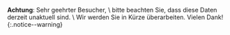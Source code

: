 **Achtung**: Sehr geehrter Besucher, \\
bitte beachten Sie, dass diese Daten derzeit unaktuell sind. \\
Wir werden Sie in Kürze überarbeiten. Vielen Dank!
{:.notice--warning}
